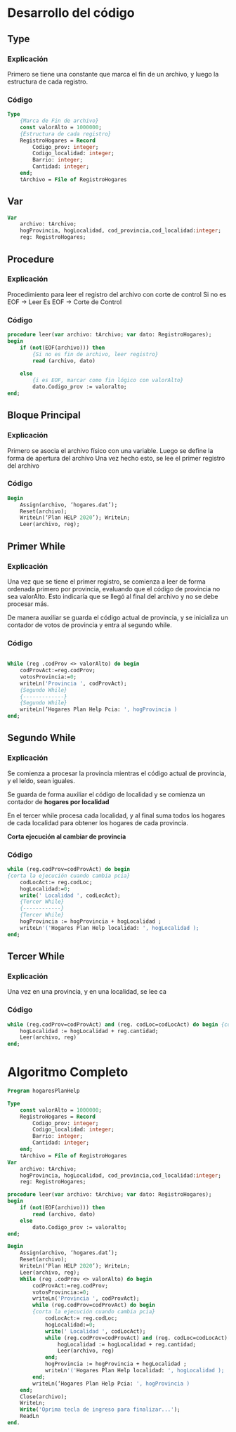 # Desarrollo del código

## Type
### Explicación
Primero se tiene una constante que marca el fin de un archivo, y luego la estructura de cada registro.
### Código
```pascal
Type
	{Marca de Fin de archivo}
	const valorAlto = 1000000;
	{Estructura de cada registro}
	RegistroHogares = Record
		Codigo_prov: integer;
		Codigo_localidad: integer;
		Barrio: integer;
		Cantidad: integer;
	end;
	tArchivo = File of RegistroHogares
```

## Var
```pascal
Var
	archivo: tArchivo;
	hogProvincia, hogLocalidad, cod_provincia,cod_localidad:integer;
	reg: RegistroHogares;

```

## Procedure
### Explicación
Procedimiento para leer el registro del archivo con corte de control
Si no es EOF -> Leer
Es EOF -> Corte de Control
### Código
```pascal
procedure leer(var archivo: tArchivo; var dato: RegistroHogares);
begin
	if (not(EOF(archivo))) then
		{Si no es fin de archivo, leer registro}
		read (archivo, dato)
		
	else
		{i es EOF, marcar como fin lógico con valorAlto}
		dato.Codigo_prov := valoralto;
end;
```

## Bloque Principal
### Explicación
Primero se asocia el archivo físico con una variable.
Luego se define la forma de apertura del archivo
Una vez hecho esto, se lee el primer registro del archivo
### Código
```pascal
Begin
	Assign(archivo, ‘hogares.dat’);
	Reset(archivo);
	WriteLn(‘Plan HELP 2020’); WriteLn;
	Leer(archivo, reg);
```

## Primer While
### Explicación
Una vez que se tiene el primer registro, se comienza a leer de forma ordenada primero por provincia, evaluando que el código de provincia no sea valorAlto. Esto indicaría que se llegó al final del archivo y no se debe procesar más.

De manera auxiliar se guarda el código actual de provincia, y se inicializa un contador de votos de provincia y entra al segundo while.
### Código
```pascal

While (reg .codProv <> valorAlto) do begin
	codProvAct:=reg.codProv;
	votosProvincia:=0;
	writeLn('Provincia ', codProvAct);
	{Segundo While}
	{-------------}
	{Segundo While}
	writeLn(‘Hogares Plan Help Pcia: ', hogProvincia )
end;
```

## Segundo While
### Explicación
Se comienza a procesar la provincia mientras el código actual de provincia, y el leído, sean iguales. 

Se guarda de forma auxiliar el código de localidad y se comienza un contador de **hogares por localidad**

En el tercer while procesa cada localidad, y al final suma todos los hogares de cada localidad para obtener los hogares de cada provincia.

**Corta ejecución al cambiar de provincia**
### Código
```pascal
while (reg.codProv=codProvAct) do begin 
{corta la ejecución cuando cambia pcia}
	codLocAct:= reg.codLoc;
	hogLocalidad:=0;
	write(' Localidad ', codLocAct);
	{Tercer While}
	{------------}
	{Tercer While}
	hogProvincia := hogProvincia + hogLocalidad ;
	writeLn'('Hogares Plan Help localidad: ', hogLocalidad );
end;
```

## Tercer While
### Explicación
Una vez en una provincia, y en una localidad, se lee ca
### Código
```pascal
while (reg.codProv=codProvAct) and (reg. codLoc=codLocAct) do begin {corta la ejecución cuando cambia pcia o la localidad}
	hogLocalidad := hogLocalidad + reg.cantidad;
	Leer(archivo, reg)
end;
```

# Algoritmo Completo
```pascal
Program hogaresPlanHelp

Type
	const valorAlto = 1000000;
	RegistroHogares = Record
		Codigo_prov: integer;
		Codigo_localidad: integer;
		Barrio: integer;
		Cantidad: integer;
	end;
	tArchivo = File of RegistroHogares
Var
	archivo: tArchivo;
	hogProvincia, hogLocalidad, cod_provincia,cod_localidad:integer;
	reg: RegistroHogares;

procedure leer(var archivo: tArchivo; var dato: RegistroHogares);
begin
	if (not(EOF(archivo))) then
		read (archivo, dato)
	else
		dato.Codigo_prov := valoralto;
end;

Begin
	Assign(archivo, ‘hogares.dat’);
	Reset(archivo);
	WriteLn(‘Plan HELP 2020’); WriteLn;
	Leer(archivo, reg);
	While (reg .codProv <> valorAlto) do begin
		codProvAct:=reg.codProv;
		votosProvincia:=0;
		writeLn('Provincia ', codProvAct);
		while (reg.codProv=codProvAct) do begin 
		{corta la ejecución cuando cambia pcia}
			codLocAct:= reg.codLoc;
			hogLocalidad:=0;
			write(' Localidad ', codLocAct);
			while (reg.codProv=codProvAct) and (reg. codLoc=codLocAct) do begin {corta la ejecución cuando cambia pcia o la localidad}
				hogLocalidad := hogLocalidad + reg.cantidad;
				Leer(archivo, reg)
			end;
			hogProvincia := hogProvincia + hogLocalidad ;
			writeLn'('Hogares Plan Help localidad: ', hogLocalidad );
		end;
		writeLn(‘Hogares Plan Help Pcia: ', hogProvincia )
	end;
	Close(archivo); 
	WriteLn; 
	Write('Oprima tecla de ingreso para finalizar...'); 
	ReadLn 
end.
```
